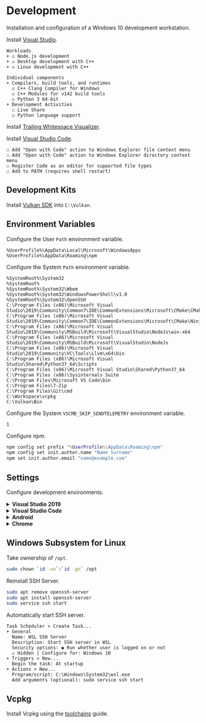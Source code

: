 # Development
Installation and configuration of a Windows 10 development workstation.

Install [Visual Studio](https://visualstudio.microsoft.com/downloads/).

```
Workloads
+ ☑ Node.js development
+ ☑ Desktop development with C++
+ ☑ Linux development with C++

Individual components
+ Compilers, build tools, and runtimes
  ☑ C++ Clang Compiler for Windows
  ☑ C++ Modules for v142 build tools
  ☑ Python 3 64-bit
+ Development Activities
  ☐ Live Share
  ☑ Python language support
```

Install [Trailing Whitespace Visualizer](https://marketplace.visualstudio.com/items?itemName=MadsKristensen.TrailingWhitespaceVisualizer).

Install [Visual Studio Code](https://code.visualstudio.com/download).

```
☐ Add "Open with Code" action to Windows Explorer file context menu
☐ Add "Open with Code" action to Windows Explorer directory context menu
☐ Register Code as an editor for supported file types
☐ Add to PATH (requires shell restart)
```

<!--
Install [CMake](https://github.com/Kitware/CMake/releases/download/v3.17.2/cmake-3.17.2-win64-x64.msi).</br>
Install [Python 3](https://www.python.org/ftp/python/3.8.1/python-3.8.1-amd64.exe).

```
Install Python
  [Customize installation]
Optional Features
  ☐ Documentation
  ☑ pip
  ☐ tcl/tk and IDLE
  ☐ Python test suite
  ☐ py launcher ☐ for all users (requires elevation)
Advanced Options
  ☑ Install for all users
  ☐ Create shortcuts for installed applications
  ☐ Add Python to environment variables
  ☑ Precompile standard library
  ☐ Download debugging symbols
  ☐ Download debug binaries (requires VS 2015 or later)
  Customize install location: C:\Python
```

Install [Node LTS](https://nodejs.org/dist/v12.16.1/node-v12.16.1-x64.msi).

```
Destination Folder
  C:\Node
Custom Setup
  ☑ Node.js runtime
  ☑ npm package manager
  ☒ Online documentation shortcuts
  ☒ Add to PATH
Tools for Native Modules
  ☐ Automatically install necessary tools.
```
-->

## Development Kits
Install [Vulkan SDK](https://vulkan.lunarg.com/sdk/home#windows) into `C:\Vulkan`.

## Environment Variables
Configure the User `Path` environment variable.

```
%UserProfile%\AppData\Local\Microsoft\WindowsApps
%UserProfile%\AppData\Roaming\npm
```

Configure the System `Path` environment variable.

```
%SystemRoot%\System32
%SystemRoot%
%SystemRoot%\System32\Wbem
%SystemRoot%\System32\WindowsPowerShell\v1.0
%SystemRoot%\System32\OpenSSH
C:\Program Files (x86)\Microsoft Visual Studio\2019\Community\Common7\IDE\CommonExtensions\Microsoft\CMake\CMake\bin
C:\Program Files (x86)\Microsoft Visual Studio\2019\Community\Common7\IDE\CommonExtensions\Microsoft\CMake\Ninja
C:\Program Files (x86)\Microsoft Visual Studio\2019\Community\MSBuild\Microsoft\VisualStudio\NodeJs\win-x64
C:\Program Files (x86)\Microsoft Visual Studio\2019\Community\MSBuild\Microsoft\VisualStudio\NodeJs
C:\Program Files (x86)\Microsoft Visual Studio\2019\Community\VC\Tools\Llvm\x64\bin
C:\Program Files (x86)\Microsoft Visual Studio\Shared\Python37_64\Scripts
C:\Program Files (x86)\Microsoft Visual Studio\Shared\Python37_64
C:\Program Files (x86)\Sysinternals Suite
C:\Program Files\Microsoft VS Code\bin
C:\Program Files\7-Zip
C:\Program Files\Git\cmd
C:\Workspace\vcpkg
C:\Vulkan\Bin
```

Configure the System `VSCMD_SKIP_SENDTELEMETRY` environment variable.

```
1
```

Configure npm.

```cmd
npm config set prefix "%UserProfile%\AppData\Roaming\npm"
npm config set init.author.name "Name Surname"
npm set init.author.email "name@example.com"
```

## Settings
Configure development environments.

<details>
<summary><b>Visual Studio 2019</b></summary>

```
Environment
+ General
  Color theme: Dark
+ Documents
  ☑ Save documents as Unicode when data cannot be saved in codepage
+ Fonts and Colors
  Text Editor: DejaVu LGC Sans Mono 9
  [All Text Tool Windows]: DejaVu LGC Sans Mono 9
+ Keyboard
  Build.BuildSolution: F7 (Global)
+ Startup
  On startup, open: Empty environment

Projects and Solutions
+ General
  ☐ Always show Error List if build finishes with errors
  ☐ Warn user when the project location is not trusted
+ Build and Run
  On Run, when build or deployment error occur: Do not launch

Source Control
+ Plug-in Selection
  Current source control plug-in: Git

Text Editor
+ General
  ☐ Drag and drop text editing
  ☑ Enable mouse click to perform Go to Definition
    Use modifier key: Ctrl+Alt
  ☐ Enable mouse click to perform Go to Definition
  ☐ Highlight current line
  ☐ Show structure guide lines
+ All Languages
  + General
    ☑ Line numbers
    ☐ Apply Cut or Copy to blank lines when there is no selection
  + Scroll Bars
    ◉ Use map mode for vertical scroll bar
      ☐ Show Preview Tooltip
      Source overview: Wide
  + Tabs
    Indenting: Smart
    Tab size: 2
    Indent size: 2
    ◉ Indent spaces
  + CodeLens
    ☐ Enable CodeLens
+ C/C++
  + Advanced
    + Browsing/Navigation
      Disable External Dependencies Folders: True
    + IntelliSense
      Disable Automatic Precompiled Header: True
      Enable Template IntelliSense: False
  + Formatting
    + General
      ◉ Run ClangFormat only for manually invoked formatting commands
    + Indentation
      ☐ Indent braces of lambdas used as parameters
      ☐ Indent namespace contents
    + New Lines
      Position of open braces for namespaces: Keep on the same line, but add a space before
      Position of open braces for types: Keep on the same line, but add a space before
      Position of open braces for functions: Keep on the same line, but add a space before
      Position of open braces for control blocks: Keep on the same line, but add a space before
      Position of open braces for lambdas: Keep on the same line, but add a space before
      ☑ Place braces on separate lines
      ☑ For empty types, move closing braces to the same line as opening braces
      ☑ For empty function bodies, move closing braces to the same line as opening braces
      ☑ Place 'catch' and similar keywords on a new line
      ☐ Place 'else' on a new line
      ☐ Place 'while' in a do-while loop on a new line
    + Wrapping
      ◉ Always apply New Lines settings for blocks
  + View
    + Outlining
      Enable Outlining: False
+ CSS
  + Advanced
    Color picker format: #000
    Automatic formatting: Off
+ JavaScript/TypeScript
  + Formatting
    + General
      Automatic Formatting
      ☐ Format completed line on Enter
      ☐ Format completed statement on ;
      ☐ Format opened block on {
      ☐ Format completed block on }
      Module Quote Preference
      ◉ Double (")
      Semicolon Preference
      ◉ Insert semicolons at statement ends
    + Spacing
      ☐ Insert space after function keyword for anonymous functions
+ JSON
  + Advanced
    Automatic formatting: Off

CMake
+ General
  ☑ Show CMake cache notifications
  When cache is out of date:
    ◉ Run configure step automatically only if CMakeSettings.json exists
  ☑ Enable verbose CMake output
  CMakeSettings.json Template Directory
    %UserProfile%\.vs
```

Disable telemetry.

```
Help > Send Feedback > Settings...
+ Would you like to participate in the Visual Studio Experience Improvement Program?
  ◉ No, I would not like to participate
```

Change [toolbars](res/vs-toolbars) to fit the desired workflow.

Install [Hide Suggestion And Outlining Margins](https://marketplace.visualstudio.com/items?itemName=MussiKara.HideSuggestionAndOutliningMargins) extension.

</details>

<details>
<summary><b>Visual Studio Code</b></summary>

Install extensions with the following commands with `CTRL+P`.

```
ext install aeschli.vscode-css-formatter
ext install alefragnani.rtf
ext install donjayamanne.githistory
ext install marvhen.reflow-markdown
ext install esbenp.prettier-vscode
ext install ms-vscode.cpptools
ext install ms-vscode.cmake-tools
ext install twxs.cmake
ext install xaver.clang-format
> Developer: Reload Window
```

Configure editor with `> Preferences: Open Settings (JSON)`.

```json
{
  "editor.cursorSmoothCaretAnimation": true,
  "editor.detectIndentation": false,
  "editor.dragAndDrop": false,
  "editor.folding": false,
  "editor.fontFamily": "'DejaVu LGC Sans Mono', Consolas, monospace",
  "editor.fontLigatures": false,
  "editor.links": false,
  "editor.fontSize": 12,
  "editor.largeFileOptimizations": false,
  "editor.multiCursorModifier": "ctrlCmd",
  "editor.renderWhitespace": "selection",
  "editor.renderLineHighlight": "all",
  "editor.rulers": [ 128 ],
  "editor.smoothScrolling": true,
  "editor.minimap.scale": 2,
  "editor.tabSize": 2,
  "editor.wordWrap": "on",
  "editor.wordWrapColumn": 128,
  "explorer.confirmDelete": false,
  "explorer.confirmDragAndDrop": false,
  "extensions.ignoreRecommendations": true,
  "files.eol": "\n",
  "files.hotExit": "off",
  "files.insertFinalNewline": true,
  "files.trimTrailingWhitespace": true,
  "files.defaultLanguage": "markdown",
  "git.autofetch": false,
  "git.autoRepositoryDetection": false,
  "git.confirmSync": false,
  "git.enableSmartCommit": true,
  "git.postCommitCommand": "push",
  "git.showPushSuccessNotification": true,
  "telemetry.enableCrashReporter": false,
  "telemetry.enableTelemetry": false,
  "workbench.startupEditor": "none",
  "window.newWindowDimensions": "inherit",
  "window.openFoldersInNewWindow": "on",
  "window.openFilesInNewWindow": "off",
  "window.restoreWindows": "none",
  "window.closeWhenEmpty": false,
  "window.zoomLevel": 0,
  "terminal.integrated.rendererType": "experimentalWebgl",
  "terminal.integrated.shell.windows": "C:\\Windows\\System32\\cmd.exe",
  "debug.internalConsoleOptions": "openOnSessionStart",
  "debug.openExplorerOnEnd": true,
  "debug.openDebug": "openOnDebugBreak",
  "debug.onTaskErrors": "showErrors",
  "C_Cpp.vcpkg.enabled": false,
  "C_Cpp.default.cStandard": "c11",
  "C_Cpp.default.cppStandard": "c++20",
  "C_Cpp.enhancedColorization": "Enabled",
  "C_Cpp.experimentalFeatures": "Enabled",
  "C_Cpp.configurationWarnings": "Disabled",
  "C_Cpp.workspaceParsingPriority": "highest",
  "C_Cpp.intelliSenseEngineFallback": "Disabled",
  "C_Cpp.default.configurationProvider": "vector-of-bool.cmake-tools",
  "C_Cpp.clang_format_path": "C:\\Program Files (x86)\\Microsoft Visual Studio\\2019\\Community\\VC\\Tools\\Llvm\\x64\\bin\\clang-format.exe",
  "clang-format.executable": "C:\\Program Files (x86)\\Microsoft Visual Studio\\2019\\Community\\VC\\Tools\\Llvm\\x64\\bin\\clang-format.exe",
  "cmake.generator": "Ninja",
  "cmake.buildDirectory": "${workspaceFolder}/build/windows",
  "cmake.installPrefix": "${workspaceFolder}/build/install",
  "cmake.cmakeCommunicationMode": "fileApi",
  "cmake.configureOnOpen": true,
  "launch": {
    "version": "0.2.0",
    "configurations": [
      {
        "name": "run",
        "type": "cppvsdbg",
        "request": "launch",
        "internalConsoleOptions": "openOnSessionStart",
        "program": "${command:cmake.launchTargetPath}",
        "cwd": "${workspaceRoot}",
        "externalConsole": false,
        "stopAtEntry": false,
        "environment": [],
        "args": []
      }
    ]
  },
  "html.format.indentInnerHtml": false,
  "html.format.extraLiners": "",
  "[c]": {
    "editor.defaultFormatter": "xaver.clang-format",
    "editor.formatOnSave": true
  },
  "[cpp]": {
    "editor.defaultFormatter": "xaver.clang-format",
    "editor.formatOnSave": true
  },
  "[svelte]": {
    "editor.defaultFormatter": "JamesBirtles.svelte-vscode",
    "editor.formatOnSave": true
  },
  "[javascript]": {
    "editor.defaultFormatter": "esbenp.prettier-vscode",
    "editor.formatOnSave": true
  },
  "[html]": {
    "editor.defaultFormatter": "esbenp.prettier-vscode",
    "editor.formatOnSave": true
  },
  "[css]": {
    "editor.defaultFormatter": "esbenp.prettier-vscode",
    "editor.formatOnSave": true
  }
}
```

Configure keyboard shortcuts with `> Preferences: Open Keyboard Shortcuts (JSON)`.

```json
[
  { "key": "ctrl+f5", "command": "workbench.action.debug.run" },
  { "key": "f5", "command": "workbench.action.debug.start", "when": "!inDebugMode" },
  { "key": "f5", "command": "workbench.action.debug.restart", "when": "inDebugMode" },
  { "key": "f6", "command": "workbench.action.debug.pause", "when": "debugState == 'running'" },
  { "key": "f6", "command": "workbench.action.debug.continue", "when": "debugState != 'running'" },
  { "key": "f7", "command": "workbench.action.tasks.build" }
]
```

Configure CMake Tools kits with `> CMake: Edit User-Local CMake Kits`.

```json
[
  {
    "keep": true,
    "name": "x64-windows-ipo",
    "visualStudio": "f8f784e6",
    "visualStudioArchitecture": "amd64",
    "toolchainFile": "${env.VCPKG_ROOT}\\triplets\\toolchains\\windows.cmake",
    "cmakeSettings": {
      "CMAKE_RUNTIME_OUTPUT_DIRECTORY_DEBUG": "debug",
      "CMAKE_RUNTIME_OUTPUT_DIRECTORY_RELEASE": "release"
    }
  }
]
```

Register VS Code in Explorer context menus.

```cmd
set code=C:\Program Files\Microsoft VS Code\Code.exe
set codefile=\"%code%\" \"%1\"
reg add "HKCR\*\shell\code" /ve /d "Edit with Code" /f
reg add "HKCR\*\shell\code" /v Icon /d "%code%,0" /f
reg add "HKCR\*\shell\code\command" /ve /d "%codefile%" /f
set codepath=\"%code%\" .
reg add "HKCU\Software\Classes\Directory\Background\shell\code" /ve /d "Open in Code" /f
reg add "HKCU\Software\Classes\Directory\Background\shell\code" /v Icon /d "%code%,0" /f
reg add "HKCU\Software\Classes\Directory\Background\shell\code\command" /ve /d "%codepath%" /f
```

</details>

<details>
<summary><b>Android</b></summary>

Extract [Android Studio](https://developer.android.com/studio) (No .exe installer) as `C:\Android\studio`.<br/>

Configure the System `ANDROID_HOME` environment variable.

```
C:\Android
```

Configure the System `JAVA_HOME` environment variable.

```
C:\Android\studio\jre
```

Configure the System `Path` environment variable.

```
C:\Android\tools
C:\Android\tools\bin
C:\Android\studio\jre\bin
C:\Android\build-tools\29.0.3
C:\Android\platform-tools
```

Extract the [German Dictionary](http://www.winedt.org/dict/de_neu.zip) file as `C:\Android\dict\de_neu.dic`.

Start and configure Android Studio (`C:\Android\studio\bin\studio64.exe`).

```
Install Type
  ◉ Custom
SDK Components Setup
  ☐ Performance (Intel® HAXM)
  ☐ Android Virtual Device
  Android SDK Location: C:\Android
  ⚠ Target folder is neither empty nor does it point to an existing SDK installation.
```

Install missing tools, plugins and SDKs.

```
⚙ Configure > Settings...
+ Appearance & Behavior
  + System Settings
    ☐ Reopen last project on startup
    ☐ Confirm application exit
    + Android SDK
      SDK Tools
        ☑ NDK (Side by side)
        ☐ Android Emulator
        ☑ Google USB Driver
+ Editor
  + General
    + Appearance
      ☐ Show indent guides
      ☐ Show intention bulb
      ☐ Show parameter name hints
      ☐ Show external annotations inline
    + Code Completion
      ☐ Show the parameter info popup in [1000] ms
  + Font
    Font: DejaVu LGC Sans Mono
    Size: 12
    Line spacing: 1.0
  + Color Scheme
    + Language Defaults
      > Comments
        > Doc Comment
          - Tag
            ☐ Effects
      > Identifiers
        - Reassigned local variable
          ☐ Effects
        - Reassigned parameter
          ☐ Effects
    + Java
      > Parameters
        - Implicit anonymous class parameter
          ☐ Effects
    + Kotlin
      > Properties and Variables
        - Var (mutable variable, parameter or property)
          ☐ Effects
  + Code Style
    Wrapping and Braces
      Hard wrap at: 128
    + Java, C/C++, CMake, Groovy, HTML, JSON, Kotlin, XML, Other File Types
      Tabs and Indents
        Tab size: 2
        Indent: 2
        Continuation indent: 2
      Wrapping and Braces
        > 'try' statement
          ☑ 'catch' on new line
          ☑ 'finally' on new line
    + C/C++
      Tabs and Indents
        Indent in lambdas: 2
        Indent members of plain structures: 2
        Indent members of classes: 2
        Indent members of namespace: 0
      Spaces
        Other
          ☐ Prevent > > concatenation in template
        In Template Declaration
          ☑ Before '<'
        In Template Instantiation
          ☑ Before '<'
      New File Extensions
        C++
          Header Extension: hpp
          File Naming Convention: snake_case
        C
          File Naming Convention: snake_case
    + EditorConfig
      Spaces
        > Around Operators
          ☑ After ':'
    + Properties
      Insert space around key-value delimiter: ☑
  + File Encodings
    Global Encoding: UTF-8
    Project Encoding: UTF-8
    Default encoding for properties files: UTF-8
    Create UTF-8 files: with NO BOM
  + Layout Editor
    ☑ Prefer XML editor
  + Spelling
    Custom Dictionaries: [+]
    C:\Android\dict\de_neu.dic
```

Search in settings for `redo` and assign `CTRL+Y` as a shortcut.

</details>

<details>
<summary><b>Chrome</b></summary>

Start Chrome and Brave browsers with the following command-line flags:

```
--disable-features=OmniboxUIExperimentHideSteadyStateUrlScheme,OmniboxUIExperimentHideSteadyStateUrlTrivialSubdomains
```

</details>

<!--
## Windows Sandbox
Install Windows Sandbox.

```
Start > "Turn Windows features on or off"
☑ Windows Sandbox
```
-->

## Windows Subsystem for Linux
Take ownership of `/opt`.

```sh
sudo chown `id -un`:`id -gn` /opt
```

Reinstall SSH Server.

```sh
sudo apt remove openssh-server
sudo apt install openssh-server
sudo service ssh start
```

Automatically start SSH server.

```
Task Scheduler > Create Task...
+ General
  Name: WSL SSH Server
  Description: Start SSH server in WSL
  Security options: ◉ Run whether user is logged on or not
  ☑ Hidden | Configure for: Windows 10
+ Triggers > New...
  Begin the task: At startup
+ Actions > New...
  Program/script: C:\Windows\System32\wsl.exe
  Add arguments (optional): sudo service ssh start
```

## Vcpkg
Install Vcpkg using the [toolchains](https://github.com/qis/toolchains) guide.
